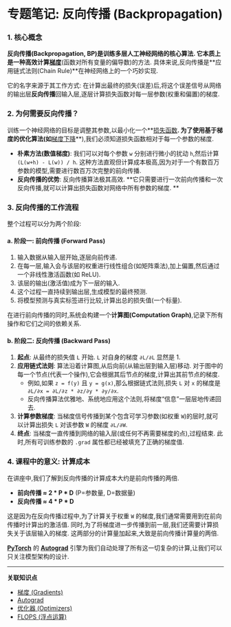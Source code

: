 # 专题笔记: 反向传播 (Backpropagation)

### 1. 核心概念

**反向传播(Backpropagation, BP)**是训练多层人工神经网络的核心算法.  它本质上是一种高效计算**[梯度](./Lecture2-Gradients.md)**(函数对所有变量的偏导数)的方法. 具体来说,反向传播是**应用链式法则(Chain Rule)**在神经网络上的一个巧妙实现. 

它的名字来源于其工作方式: 在计算出最终的损失(误差)后,将这个误差信号从网络的输出层**反向传播**回输入层,逐层计算损失函数对每一层参数(权重和偏置)的梯度. 

### 2. 为何需要反向传播？

训练一个神经网络的目标是调整其参数,以最小化一个**[损失函数](./Lecture2-Optimizers.md)**. 为了使用基于梯度的优化算法(如**[梯度下降](./Lecture2-Stochastic-Gradient-Descent.md)**),我们必须知道损失函数相对于每一个参数的梯度. 

*   **朴素方法(数值梯度)**: 我们可以对每个参数 `w` 分别进行微小的扰动 `h`,然后计算 `(L(w+h) - L(w)) / h`. 这种方法直观但计算成本极高,因为对于一个有数百万参数的模型,需要进行数百万次完整的前向传播. 
*   **反向传播的优势**: 反向传播算法极其高效. **它只需要进行一次前向传播和一次反向传播,就可以计算出损失函数对网络中所有参数的梯度. **

### 3. 反向传播的工作流程

整个过程可以分为两个阶段: 

#### a. 阶段一: 前向传播 (Forward Pass)
1.  输入数据从输入层开始,逐层向前传递. 
2.  在每一层,输入会与该层的权重进行线性组合(如矩阵乘法),加上偏置,然后通过一个非线性激活函数(如 ReLU). 
3.  该层的输出(激活值)成为下一层的输入. 
4.  这个过程一直持续到输出层,生成模型的最终预测. 
5.  将模型预测与真实标签进行比较,计算出总的损失值(一个标量). 

在进行前向传播的同时,系统会构建一个**计算图(Computation Graph)**,记录下所有操作和它们之间的依赖关系. 

#### b. 阶段二: 反向传播 (Backward Pass)
1.  **起点**: 从最终的损失值 `L` 开始. `L` 对自身的梯度 `∂L/∂L` 显然是 1. 
2.  **应用链式法则**: 算法沿着计算图,从后向前(从输出层到输入层)移动. 对于图中的每一个节点(代表一个操作),它会根据其后节点的梯度,计算出其前节点的梯度. 
    *   例如,如果 `z = f(y)` 且 `y = g(x)`,那么根据链式法则,损失 `L` 对 `x` 的梯度是 `∂L/∂x = ∂L/∂z * ∂z/∂y * ∂y/∂x`. 
    *   反向传播算法优雅地、系统地应用这个法则,将梯度“信息”一层层地传递回去. 
3.  **计算参数梯度**: 当梯度信号传播到某个包含可学习参数(如权重 `W`)的层时,就可以计算出损失 `L` 对该参数 `W` 的梯度 `∂L/∂W`. 
4.  **终点**: 当梯度一直传播到网络的输入层(或任何不再需要梯度的点),过程结束. 此时,所有可训练参数的 `.grad` 属性都已经被填充了正确的梯度值. 

### 4. 课程中的意义: 计算成本

在讲座中,我们了解到反向传播的计算成本大约是前向传播的两倍. 
*   **前向传播 ≈ 2 * P * D** (P=参数量, D=数据量)
*   **反向传播 ≈ 4 * P * D**

这是因为在反向传播过程中,为了计算关于权重 `W` 的梯度,我们通常需要用到在前向传播时计算出的激活值. 同时,为了将梯度进一步传播到前一层,我们还需要计算损失关于该层输入的梯度. 这两部分的计算量加起来,大致是前向传播计算量的两倍. 

**[PyTorch](./Lecture2-PyTorch.md)** 的 **[Autograd](./Lecture2-Autograd.md)** 引擎为我们自动处理了所有这一切复杂的计算,让我们可以只关注模型架构的设计. 

---
**关联知识点**
*   [梯度 (Gradients)](./Lecture2-Gradients.md)
*   [Autograd](./Lecture2-Autograd.md)
*   [优化器 (Optimizers)](./Lecture2-Optimizers.md)
*   [FLOPS (浮点运算)](./Lecture2-FLOPS.md)